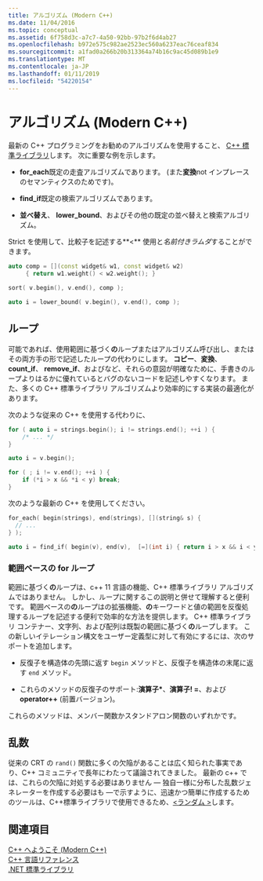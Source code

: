 ```yaml
---
title: アルゴリズム (Modern C++)
ms.date: 11/04/2016
ms.topic: conceptual
ms.assetid: 6f758d3c-a7c7-4a50-92bb-97b2f6d4ab27
ms.openlocfilehash: b972e575c982ae2523ec560a6237eac76ceaf834
ms.sourcegitcommit: a1fad0a266b20b313364a74b16c9ac45d089b1e9
ms.translationtype: MT
ms.contentlocale: ja-JP
ms.lasthandoff: 01/11/2019
ms.locfileid: "54220154"
---
```

# <a name="algorithms-modern-c"></a>アルゴリズム (Modern C++)

最新の C++ プログラミングをお勧めのアルゴリズムを使用すること、 [C++ 標準ライブラリ](../standard-library/cpp-standard-library-reference.md)します。 次に重要な例を示します。

- **for_each**既定の走査アルゴリズムであります。 (また**変換**not インプレースのセマンティクスのためです)。

- **find_if**既定の検索アルゴリズムであります。

- **並べ替え**、 **lower_bound**、およびその他の既定の並べ替えと検索アルゴリズム。

Strict を使用して、比較子を記述する**<** 使用と*名前付きラムダ*することができます。

```cpp
auto comp = [](const widget& w1, const widget& w2)
     { return w1.weight() < w2.weight(); }

sort( v.begin(), v.end(), comp );

auto i = lower_bound( v.begin(), v.end(), comp );
```

## <a name="loops"></a>ループ

可能であれば、使用範囲に基づく**の**ループまたはアルゴリズム呼び出し、またはその両方手の形で記述したループの代わりにします。 **コピー**、**変換**、 **count_if**、 **remove_if**、およびなど、それらの意図が明確なために、手書きのループよりはるかに優れているとバグのないコードを記述しやすくなります。 また、多くの C++ 標準ライブラリ アルゴリズムより効率的にする実装の最適化があります。

次のような従来の C++ を使用する代わりに、

```cpp
for ( auto i = strings.begin(); i != strings.end(); ++i ) {
    /* ... */
}

auto i = v.begin();

for ( ; i != v.end(); ++i ) {
    if (*i > x && *i < y) break;
}
```

次のような最新の C++ を使用してください。

```cpp
for_each( begin(strings), end(strings), [](string& s) {
  // ...
} );

auto i = find_if( begin(v), end(v),  [=](int i) { return i > x && i < y; } );
```

### <a name="range-based-for-loops"></a>範囲ベースの for ループ

範囲に基づく**の**ループは、c++ 11 言語の機能、C++ 標準ライブラリ アルゴリズムではありません。 しかし、ループに関するこの説明と併せて理解すると便利です。 範囲ベースの**の**ループはの拡張機能、**の**キーワードと値の範囲を反復処理するループを記述する便利で効率的な方法を提供します。 C++ 標準ライブラリ コンテナー、文字列、および配列は既製の範囲に基づく**の**ループします。 この新しいイテレーション構文をユーザー定義型に対して有効にするには、次のサポートを追加します。

- 反復子を構造体の先頭に返す `begin` メソッドと、反復子を構造体の末尾に返す `end` メソッド。

- これらのメソッドの反復子のサポート:**演算子**<strong>\*</strong>、**演算子! =**、および**operator++** (前置バージョン)。

これらのメソッドは、メンバー関数かスタンドアロン関数のいずれかです。

## <a name="random-numbers"></a>乱数

従来の CRT の `rand()` 関数に多くの欠陥があることは広く知られた事実であり、C++ コミュニティで長年にわたって議論されてきました。 最新の c++ では、これらの欠陥に対処する必要はありません — 独自一様に分布した乱数ジェネレーターを作成する必要はも —で示すように、迅速かつ簡単に作成するためのツールは、C++標準ライブラリで使用できるため、[\<ランダム >](../standard-library/random.md)します。

## <a name="see-also"></a>関連項目

[C++ へようこそ (Modern C++)](../cpp/welcome-back-to-cpp-modern-cpp.md)<br/>
[C++ 言語リファレンス](../cpp/cpp-language-reference.md)<br/>
[.NET 標準ライブラリ](../standard-library/cpp-standard-library-reference.md)<br/>
